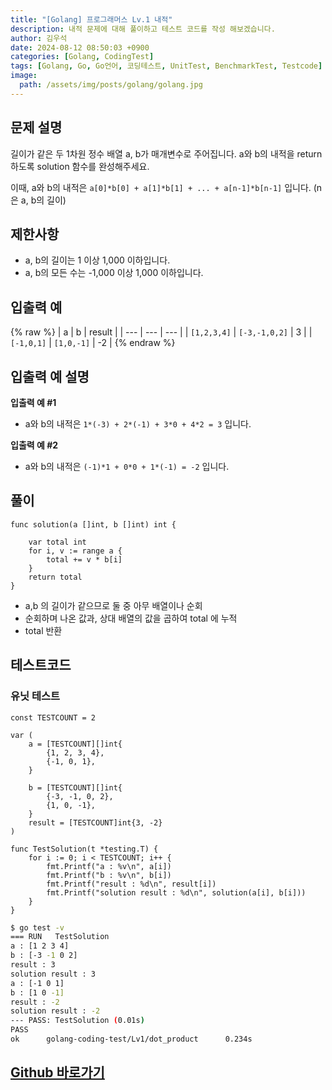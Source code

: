 ```yaml
---
title: "[Golang] 프로그래머스 Lv.1 내적"
description: 내적 문제에 대해 풀이하고 테스트 코드를 작성 해보겠습니다.
author: 김우석
date: 2024-08-12 08:50:03 +0900
categories: [Golang, CodingTest]
tags: [Golang, Go, Go언어, 코딩테스트, UnitTest, BenchmarkTest, Testcode]
image:
  path: /assets/img/posts/golang/golang.jpg
---
```


## 문제 설명
길이가 같은 두 1차원 정수 배열 a, b가 매개변수로 주어집니다. a와 b의 내적을 return 하도록 solution 함수를 완성해주세요.

이때, a와 b의 내적은 `a[0]*b[0] + a[1]*b[1] + ... + a[n-1]*b[n-1]` 입니다. (n은 a, b의 길이)


## 제한사항
- a, b의 길이는 1 이상 1,000 이하입니다.
- a, b의 모든 수는 -1,000 이상 1,000 이하입니다.


## 입출력 예
{% raw %}
| a | b | result |
| --- | --- | --- |
| `[1,2,3,4]` | `[-3,-1,0,2]` | 3 |
| `[-1,0,1]` | `[1,0,-1]` | \-2 |
{% endraw %}


## 입출력 예 설명
**입출력 예 #1**

- a와 b의 내적은 `1*(-3) + 2*(-1) + 3*0 + 4*2 = 3` 입니다.


**입출력 예 #2**

- a와 b의 내적은 `(-1)*1 + 0*0 + 1*(-1) = -2` 입니다.


## 풀이 
```golang
func solution(a []int, b []int) int {

	var total int
	for i, v := range a {
		total += v * b[i]
	}
	return total
}
```

- a,b 의 길이가 같으므로 둘 중 아무 배열이나 순회
- 순회하며 나온 값과, 상대 배열의 값을 곱하여 total 에 누적
- total 반환


## 테스트코드
### 유닛 테스트
```golang
const TESTCOUNT = 2

var (
	a = [TESTCOUNT][]int{
		{1, 2, 3, 4},
		{-1, 0, 1},
	}

	b = [TESTCOUNT][]int{
		{-3, -1, 0, 2},
		{1, 0, -1},
	}
	result = [TESTCOUNT]int{3, -2}
)

func TestSolution(t *testing.T) {
	for i := 0; i < TESTCOUNT; i++ {
		fmt.Printf("a : %v\n", a[i])
		fmt.Printf("b : %v\n", b[i])
		fmt.Printf("result : %d\n", result[i])
		fmt.Printf("solution result : %d\n", solution(a[i], b[i]))
	}
}
```

```bash
$ go test -v
=== RUN   TestSolution
a : [1 2 3 4]
b : [-3 -1 0 2]
result : 3
solution result : 3
a : [-1 0 1]
b : [1 0 -1]
result : -2
solution result : -2
--- PASS: TestSolution (0.01s)
PASS
ok      golang-coding-test/Lv1/dot_product      0.234s
```

## [Github 바로가기](https://github.com/kr-goos/coding-test-solutions/tree/master/programmers/Lv1/dot_product)